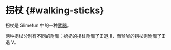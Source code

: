 # 拐杖 {#walking-sticks}

拐杖是 Slimefun 中的一种[武器](/Weapons)。

两种拐杖分别有不同的附魔：奶奶的拐杖附魔了击退 II，而爷爷的拐杖则附魔了击退 V。

